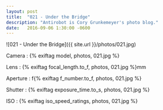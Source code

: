 ```yaml
---
layout: post
title:  "021 - Under the Bridge"
description: "Antirobot is Cory Grunkemeyer's photo blog."
date:   2016-09-06 1:30:00 -0600
---
```


![021 - Under the Bridge]({{ site.url }}/photos/021.jpg)

Camera
: {% exiftag model, photos, 021.jpg %}

Lens
: {% exiftag focal_length.to_f, photos, 021.jpg %}mm

Aperture
: f{% exiftag f_number.to_f, photos, 021.jpg %}

Shutter
: {% exiftag exposure_time.to_s, photos, 021.jpg %}

ISO
: {% exiftag iso_speed_ratings, photos, 021.jpg %}
